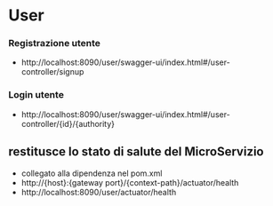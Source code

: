 # User

### Registrazione utente
- http://localhost:8090/user/swagger-ui/index.html#/user-controller/signup

### Login utente
- http://localhost:8090/user/swagger-ui/index.html#/user-controller/{id}/{authority}

## restitusce lo stato di salute del MicroServizio
- collegato alla dipendenza nel pom.xml
- http://{host}:{gateway port}/{context-path}/actuator/health
- http://localhost:8090/user/actuator/health
